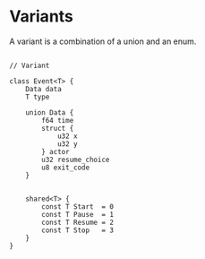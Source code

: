 # Variants

A variant is a combination of a union and an enum.

```mj

// Variant

class Event<T> {
    Data data
    T type

    union Data {
        f64 time
        struct {
            u32 x
            u32 y
        } actor
        u32 resume_choice
        u8 exit_code
    }


    shared<T> {
        const T Start  = 0
        const T Pause  = 1
        const T Resume = 2
        const T Stop   = 3
    }
}
```
